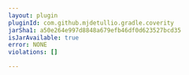 ```yaml
---
layout: plugin
pluginId: com.github.mjdetullio.gradle.coverity
jarSha1: a50e264e997d8848a679efb46df0d623527bcd35
isJarAvailable: true
error: NONE
violations: []

---
```

